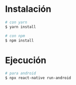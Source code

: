 # Instalación

``` bash
# con yarn
$ yarn install

# con npm
$ npm install
```

# Ejecución

``` bash
# para android
$ npx react-native run-android
```
